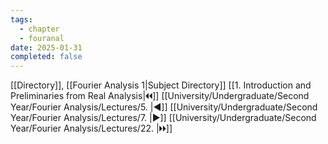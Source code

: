 ```yaml
---
tags:
  - chapter
  - fouranal
date: 2025-01-31
completed: false
---
```

[[Directory]], [[Fourier Analysis 1|Subject Directory]]
[[1. Introduction and Preliminaries from Real Analysis|🞀🞀]] [[University/Undergraduate/Second Year/Fourier Analysis/Lectures/5. |◀]] [[University/Undergraduate/Second Year/Fourier Analysis/Lectures/7. |▶]] [[University/Undergraduate/Second Year/Fourier Analysis/Lectures/22. |🞂🞂]]
# 
## 
### 